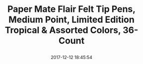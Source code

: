 ---
title: > #shorten me
  Paper Mate Flair Felt Tip Pens, Medium Point, Limited Edition Tropical & Assorted Colors, 36-Count
name: >
  Paper Mate Flair Felt Tip Pens, Medium Point, Limited Edition Tropical & Assorted Colors, 36-Count
date: "2017-12-12 18:45:54"
buy_now: "https://www.amazon.com/Paper-Mate-Tropical-Assorted-36-Count/dp/B00UHJBUJE?psc=1&SubscriptionId=AKIAIA5RBQIWQVTCUEUQ&tag=coldcutdeals-20&linkCode=xm2&camp=2025&creative=165953&creativeASIN=B00UHJBUJE"
description_markdown: >-

  - Limited edition collection in lush, tropical colors plus an array of classic colors

  - Quick-drying ink resists smearing and won't bleed through paper

  - Felt tip draws bold and expressive lines

  - Point Guard prevents tip from fraying for longer life

  - Pack comes with 36 felt tip pens in numerous colors including Guava, Papaya, Surf's Up, Scuba Dive, Orchid Lei and Passion Fruit


tweet_id_str: "940653955897577473"
price: "$56.16"
list_price: "$56.16"
deal_price: "$25.49"
you_save: "$30.67 (55%)"
asin: "B00UHJBUJE"
image: "https://images-na.ssl-images-amazon.com/images/I/51onhRsRvTL.jpg"
---